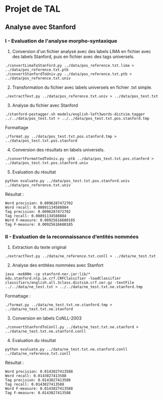 # Projet de TAL
## Analyse avec Stanford
### I - Evaluation de l'analyse morpho-syntaxique
1. Conversion d'un fichier analysé avec des labels LIMA en fichier avec des labels Stanford, puis en fichier avec des tags universels.
```
./convertLimaToStanford.py ../data/pos_reference.txt.lima > ../data/pos_reference.txt.ptb
./convertStanfordToUniv.py ../data/pos_reference.txt.ptb > ../data/pos_reference.txt.univ
```
2. Transformation du fichier avec labels universels en fichier .txt simple.
```
./extractText.py ../data/pos_reference.txt.univ > ../data/pos_test.txt
```
3. Analyse du fichier avec Stanford
```
./stanford-postagger.sh models/english-left3words-distsim.tagger ../../data/pos_test.txt > ../../data/pos_test.txt.pos.stanford.tmp
```
Formattage
```
./format.py ../data/pos_test.txt.pos.stanford.tmp > ../data/pos_test.txt.pos.stanford
```

4. Conversion des résultats en labels universels.
```
./convertFormattedToUniv.py -ptb ../data/pos_test.txt.pos.stanford > ../data/pos_test.txt.pos.stanford.univ
```

5. Evaluation du résultat
```
python evaluate.py ../data/pos_test.txt.pos.stanford.univ ../data/pos_reference.txt.univ
```
Résultat :
```
Word precision: 0.0096287472702
Word recall: 0.00891134588884
Tag precision: 0.0096287472702
Tag recall: 0.00891134588884
Word F-measure: 0.00925616680185
Tag F-measure: 0.00925616680185
```

### II - Evaluation de la reconnaissance d’entités nommées
1. Extraction du texte original
```
./extractText.py ../data/ne_reference.txt.conll > ../data/ne_test.txt
```
2. Analyse des entitées nommées avec Stanfort
```
java -mx600m -cp stanford-ner.jar:lib/* edu.stanford.nlp.ie.crf.CRFClassifier -loadClassifier classifiers/english.all.3class.distsim.crf.ser.gz -textFile ../../data/ne_test.txt > ../../data/ne_test.txt.ne.stanford.tmp
```
Formattage :
```
./format.py ../data/ne_test.txt.ne.stanford.tmp > ../data/ne_test.txt.ne.stanford
```

3. Conversion en labels CoNLL-2003
```
./convertStanfordToConll.py ../data/ne_test.txt.ne.stanford > ../data/ne_test.txt.ne.stanford.conll
```

4. Evaluation du résultat
```
python evaluate.py ../data/ne_test.txt.ne.stanford.conll ../data/ne_reference.txt.conll
```
Résultat :
```
Word precision: 0.0143027413588
Word recall: 0.0143027413588
Tag precision: 0.0143027413588
Tag recall: 0.0143027413588
Word F-measure: 0.0143027413588
Tag F-measure: 0.0143027413588
```
